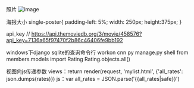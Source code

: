 照片
<img src="https://encrypted-tbn0.gstatic.com/images?q=tbn:ANd9GcQyG28EYPyUVHXxNOvSMvSD2dp797Tk8HcwMg&usqp=CAU" alt="image">

海报大小
single-poster{
  padding-left: 5%;
  width: 250px;
  height:375px;
}

api_key
// https://api.themoviedb.org/3/movie/458576?api_key=7136a65f97470f2b86c46406fe9bb192

windows下django sqlite的查询命令行
workon cnn
py manage.py shell
from members.models import Rating
Rating.objects.all()


视图向js传递参数
views：return render(request, 'mylist.html', {'all_rates': json.dumps(rates)})
js：var all_rates = JSON.parse('{{all_rates|safe}}')
